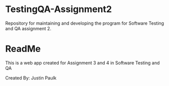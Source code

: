 # TestingQA-Assignment2
Repository for maintaining and developing the program for Software Testing and QA assignment 2.

<h1>ReadMe</h1>
<p>This is a web app created for Assignment 3 and 4 in Software Testing and QA</p>
<p>Created By: Justin Paulk</p>
